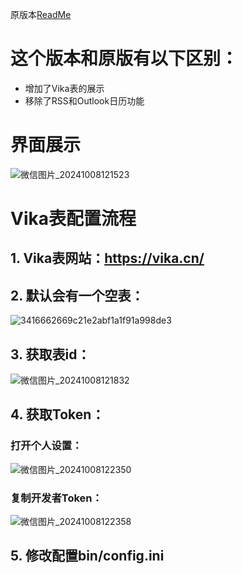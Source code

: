 原版本[ReadMe](README_original.md)

# 这个版本和原版有以下区别：
* 增加了Vika表的展示
* 移除了RSS和Outlook日历功能

# 界面展示
![微信图片_20241008121523](https://github.com/user-attachments/assets/b3bda8f5-e256-487b-b44a-a2bedaf3ddcc)
# Vika表配置流程
## 1. Vika表网站：https://vika.cn/
## 2. 默认会有一个空表：
![3416662669c21e2abf1a1f91a998de3](https://github.com/user-attachments/assets/87fcdfae-d6dd-40cd-a940-4b22be58e176)
## 3. 获取表id：
![微信图片_20241008121832](https://github.com/user-attachments/assets/fafc52b5-ea76-4467-810f-057a29a2fca3)
## 4. 获取Token：
### 打开个人设置：
![微信图片_20241008122350](https://github.com/user-attachments/assets/0a5c3d8d-6ac4-4497-8ce2-7f6dd411c8d6)
### 复制开发者Token：
![微信图片_20241008122358](https://github.com/user-attachments/assets/69a587c4-e6c0-4971-9226-73ae3d917b01)
## 5. 修改配置bin/config.ini
